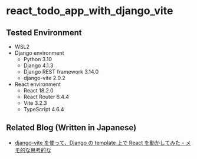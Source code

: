 # react_todo_app_with_django_vite

## Tested Environment

- WSL2
- Django environment
  - Python 3.10
  - Django 4.1.3
  - Django REST framework 3.14.0
  - django-vite 2.0.2
- React environment
  - React 18.2.0
  - React Router 6.4.4
  - Vite 3.2.3
  - TypeScript 4.6.4

## Related Blog (Written in Japanese)

- [django-vite を使って、Django の template 上で React を動かしてみた - メモ的な思考的な](https://thinkami.hatenablog.com/entry/2022/12/06/232643)